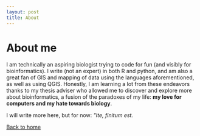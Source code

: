 ```yaml
---
layout: post
title: About
---
```


# About me

I am technically an aspiring biologist trying to code for fun (and visibly for bioinformatics). I write (not an expert) in both R and python, and am also a great fan of GIS and mapping of data using the languages aforementioned, as well as using QGIS. Honestly, I am learning a lot from these endeavors thanks to my thesis adviser who allowed me to discover and explore more about bioinformatics, a fusion of the paradoxes of my life: **my love for computers and my hate towards biology**.

I will write more here, but for now: *"Ite, finitum est.*

[Back to home](https://denjixx.github.io/blog/)
